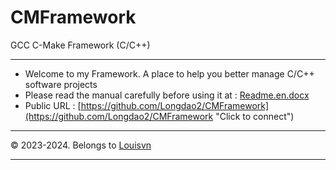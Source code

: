 # CMFramework

GCC C-Make Framework (C/C++)

---

- Welcome to my Framework. A place to help you better manage C/C++ software projects
- Please read the manual carefully before using it at : [Readme.en.docx](doc/Readme.en.docx "Click to connect")
- Public URL : [https://github.com/Longdao2/CMFramework](https://github.com/Longdao2/CMFramework "Click to connect")

---

© 2023-2024. Belongs to [Louisvn](https://louisvn.com "Click to connect")

---

